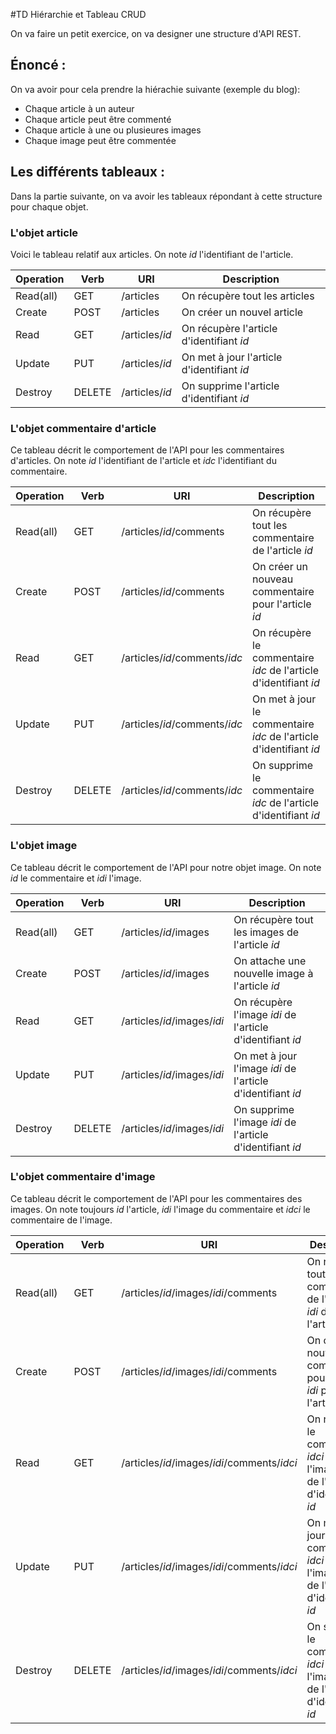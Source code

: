 #TD Hiérarchie et Tableau CRUD

On va faire un petit exercice, on va designer une structure d'API REST.

## Énoncé :

On va avoir pour cela prendre la hiérachie suivante (exemple du blog):  
> 
- Chaque article à un auteur  
- Chaque article peut être commenté  
- Chaque article à une ou plusieures images  
- Chaque image peut être commentée  

## Les différents tableaux :

Dans la partie suivante, on va avoir les tableaux répondant à cette structure
pour chaque objet.

### L'objet article

Voici le tableau relatif aux articles. On note *id* l'identifiant
de l'article.

| Operation | Verb   | URI            | Description |
| --------- | ------ | -------------- | ----------- |
| Read(all) | GET    | /articles      | On récupère tout les articles
| Create    | POST   | /articles      | On créer un nouvel article
| Read      | GET    | /articles/*id* | On récupère l'article d'identifiant *id* 
| Update    | PUT    | /articles/*id* | On met à jour l'article d'identifiant *id*
| Destroy   | DELETE | /articles/*id* | On supprime l'article d'identifiant *id*

### L'objet commentaire d'article

Ce tableau décrit le comportement de l'API pour les commentaires d'articles.
On note *id* l'identifiant de l'article et *idc* l'identifiant du commentaire.

| Operation | Verb   | URI                           | Description |
| --------- | ------ | ----------------------------- | ----------- |
| Read(all) | GET    | /articles/*id*/comments       | On récupère tout les commentaire de l'article *id*
| Create    | POST   | /articles/*id*/comments       | On créer un nouveau commentaire pour l'article *id*
| Read      | GET    | /articles/*id*/comments/*idc* | On récupère le commentaire *idc* de l'article d'identifiant *id* 
| Update    | PUT    | /articles/*id*/comments/*idc* | On met à jour le commentaire *idc* de l'article d'identifiant *id*
| Destroy   | DELETE | /articles/*id*/comments/*idc* | On supprime le commentaire *idc* de l'article d'identifiant *id*


### L'objet image

Ce tableau décrit le comportement de l'API pour notre objet image. On note *id* le
commentaire et *idi* l'image.

| Operation | Verb   | URI                         | Description |
| --------- | ------ | --------------------------- | ----------- |
| Read(all) | GET    | /articles/*id*/images       | On récupère tout les images de l'article *id*
| Create    | POST   | /articles/*id*/images       | On attache une nouvelle image à l'article *id*
| Read      | GET    | /articles/*id*/images/*idi* | On récupère l'image *idi* de l'article d'identifiant *id* 
| Update    | PUT    | /articles/*id*/images/*idi* | On met à jour l'image *idi* de l'article d'identifiant *id*
| Destroy   | DELETE | /articles/*id*/images/*idi* | On supprime l'image *idi* de l'article d'identifiant *id*


### L'objet commentaire d'image

Ce tableau décrit le comportement de l'API pour les commentaires des images. On note
toujours *id* l'article, *idi* l'image du commentaire et *idci* le commentaire de l'image.

| Operation | Verb   | URI                                         | Description |
| --------- | ------ | ------------------------------------------- | ----------- |
| Read(all) | GET    | /articles/*id*/images/*idi*/comments        | On récupère tout les commentaire de l'image *idi* de l'article *id*
| Create    | POST   | /articles/*id*/images/*idi*/comments        | On créer un nouveau commentaire pour l'image *idi* pour l'article *id*
| Read      | GET    | /articles/*id*/images/*idi*/comments/*idci* | On récupère le commentaire *idci* pour l'image *idi* de l'article d'identifiant *id* 
| Update    | PUT    | /articles/*id*/images/*idi*/comments/*idci* | On met à jour le commentaire *idci* de l'image *idi* de l'article d'identifiant *id*
| Destroy   | DELETE | /articles/*id*/images/*idi*/comments/*idci* | On supprime le commentaire *idci* de l'image *idi* de l'article d'identifiant *id*
